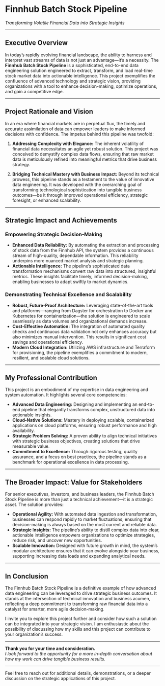 # Finnhub Batch Stock Pipeline  
*Transforming Volatile Financial Data into Strategic Insights*

---

## Executive Overview

In today’s rapidly evolving financial landscape, the ability to harness and interpret vast streams of data is not just an advantage—it’s a necessity. The **Finnhub Batch Stock Pipeline** is a sophisticated, end-to-end data engineering solution engineered to extract, transform, and load real-time stock market data into actionable intelligence. This project exemplifies the confluence of advanced technology and strategic vision, providing organizations with a tool to enhance decision-making, optimize operations, and gain a competitive edge.

---

## Project Rationale and Vision

In an era where financial markets are in perpetual flux, the timely and accurate assimilation of data can empower leaders to make informed decisions with confidence. The impetus behind this pipeline was twofold:

1. **Addressing Complexity with Elegance:** The inherent volatility of financial data necessitates an agile yet robust solution. This project was conceived to demystify complex data flows, ensuring that raw market data is meticulously refined into meaningful metrics that drive business strategy.
   
2. **Bridging Technical Mastery with Business Impact:** Beyond its technical prowess, this pipeline stands as a testament to the value of innovative data engineering. It was developed with the overarching goal of transforming technological sophistication into tangible business outcomes—be it through improved operational efficiency, strategic foresight, or enhanced scalability.

---

## Strategic Impact and Achievements

### Empowering Strategic Decision-Making
- **Enhanced Data Reliability:** By automating the extraction and processing of stock data from the Finnhub API, the system provides a continuous stream of high-quality, dependable information. This reliability underpins more nuanced market analysis and strategic planning.
- **Actionable Intelligence:** The pipeline’s sophisticated data transformation mechanisms convert raw data into structured, insightful metrics. These insights facilitate timely, informed decision-making, enabling businesses to adapt swiftly to market dynamics.

### Demonstrating Technical Excellence and Scalability
- **Robust, Future-Proof Architecture:** Leveraging state-of-the-art tools and platforms—ranging from Dagster for orchestration to Docker and Kubernetes for containerization—the solution is engineered to scale seamlessly as data volumes and organizational demands increase.
- **Cost-Effective Automation:** The integration of automated quality checks and continuous data validation not only enhances accuracy but also minimizes manual intervention. This results in significant cost savings and operational efficiency.
- **Modern Cloud Integration:** Utilizing AWS infrastructure and Terraform for provisioning, the pipeline exemplifies a commitment to modern, resilient, and scalable cloud solutions.

---

## My Professional Contribution

This project is an embodiment of my expertise in data engineering and system automation. It highlights several core competencies:

- **Advanced Data Engineering:** Designing and implementing an end-to-end pipeline that elegantly transforms complex, unstructured data into actionable insights.
- **Cloud-Native Solutions:** Mastery in deploying scalable, containerized applications on cloud platforms, ensuring robust performance and high availability.
- **Strategic Problem Solving:** A proven ability to align technical initiatives with strategic business objectives, creating solutions that drive measurable value.
- **Commitment to Excellence:** Through rigorous testing, quality assurance, and a focus on best practices, the pipeline stands as a benchmark for operational excellence in data processing.

---

## The Broader Impact: Value for Stakeholders

For senior executives, investors, and business leaders, the Finnhub Batch Stock Pipeline is more than just a technical achievement—it is a strategic asset. The solution provides:

- **Operational Agility:** With automated data ingestion and transformation, businesses can respond rapidly to market fluctuations, ensuring that decision-making is always based on the most current and reliable data.
- **Strategic Insights:** The pipeline’s ability to distill complex data into clear, actionable intelligence empowers organizations to optimize strategies, reduce risk, and uncover new opportunities.
- **Scalable Innovation:** Designed with future growth in mind, the system’s modular architecture ensures that it can evolve alongside your business, supporting increasing data loads and expanding analytical needs.

---

## In Conclusion

The Finnhub Batch Stock Pipeline is a definitive example of how advanced data engineering can be leveraged to drive strategic business outcomes. It stands at the intersection of technical innovation and business acumen, reflecting a deep commitment to transforming raw financial data into a catalyst for smarter, more agile decision-making.

I invite you to explore this project further and consider how such a solution can be integrated into your strategic vision. I am enthusiastic about the possibility of discussing how my skills and this project can contribute to your organization’s success.

---

**Thank you for your time and consideration.**  
*I look forward to the opportunity for a more in-depth conversation about how my work can drive tangible business results.*

---

Feel free to reach out for additional details, demonstrations, or a deeper discussion on the strategic applications of this project.

